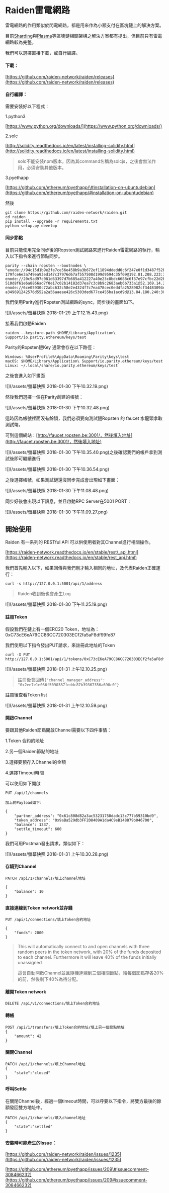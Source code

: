 # Raiden雷電網路

雷電網路的作用類似於閃電網路，都是用來作為小額支付在區塊鏈上的解決方案。

目前[Sharding](https://github.com/ethereum/sharding)與[Plasma](https://plasma.io/)等區塊鏈相關架構之解決方案都有提出，但目前只有雷電網路較為完整。

我們可以選擇直接下載，或自行編譯。

#### 下載：

[https://github.com/raiden-network/raiden/releases](https://github.com/raiden-network/raiden/releases)

#### 自行編譯：

需要安裝好以下程式：

1.python3

[https://www.python.org/downloads/](https://www.python.org/downloads/)

2.solc

[http://solidity.readthedocs.io/en/latest/installing-solidity.html](http://solidity.readthedocs.io/en/latest/installing-solidity.html)

> solc不能安裝npm版本，因為其command名稱為solcjs，之後會無法作用，必須安裝其他版本。

3.pyethapp

[https://github.com/ethereum/pyethapp/\#installation-on-ubuntudebian](https://github.com/ethereum/pyethapp/#installation-on-ubuntudebian)

然後

```
git clone https://github.com/raiden-network/raiden.git
cd raiden
pip install --upgrade -r requirements.txt
python setup.py develop
```

#### 同步節點

目前只能使用完全同步後的Ropsten測試網路來進行Raiden雷電網路的執行，輸入以下指令來進行節點同步。

```
parity --chain ropsten --bootnodes \
"enode://94c15d1b9e2fe7ce56e458b9a3b672ef11894ddedd0c6f247e0f1d3487f52b66208fb4aeb8\
179fce6e3a749ea93ed147c37976d67af557508d199d9594c35f09@192.81.208.223:30303,\
enode://20c9ad97c081d63397d7b685a412227a40e23c8bdc6688c6f37e97cfbc22d2b4d1db1\
510d8f61e6a8866ad7f0e17c02b14182d37ea7c3c8b9c2683aeb6b733a1@52.169.14.227:30303,\
enode://6ce05930c72abc632c58e2e4324f7c7ea478cec0ed4fa2528982cf34483094e9cbc9216e7a\
a349691242576d552a2a56aaeae426c5303ded677ce455ba1acd9d@13.84.180.240:30303"
```

我們使用Parity進行Ropsten測試網路的sync，同步後的畫面如下。

![](/assets/螢幕快照 2018-01-29 上午12.15.43.png)

接著我們啟動Raiden

```
raiden --keystore-path $HOME/Library/Application\ Support/io.parity.ethereum/keys/test
```

Parity的Ropsten鏈Key 通常會存在以下路徑：

```
Windows: %UserProfile%\AppData\Roaming\Parity\keys\test
macOS: $HOME/Library/Application\ Support/io.parity.ethereum/keys/test
Linux: ~/.local/share/io.parity.ethereum/keys/test
```

之後會進入如下畫面

![](/assets/螢幕快照 2018-01-30 下午10.32.19.png)

然後我們選擇一個在Parity創建的帳號：

![](/assets/螢幕快照 2018-01-30 下午10.32.48.png)

這時因為帳號裡面沒有餘額，我們必須要向測試鏈Ropsten 的 faucet 水龍頭拿取測試幣。

可到這個網站：[http://faucet.ropsten.be:3001/，然後填入地址](http://faucet.ropsten.be:3001/，然後填入地址)

![](/assets/螢幕快照 2018-01-30 下午10.35.40.png)之後確認我們的帳戶拿到測試後即可繼續進行

![](/assets/螢幕快照 2018-01-30 下午10.36.54.png)

之後選擇帳號，如果測試鏈還沒同步完成會出現如下畫面：

![](/assets/螢幕快照 2018-01-30 下午11.08.48.png)

同步好後會出現以下訊息，並且啟動RPC Server在5001 PORT：

![](/assets/螢幕快照 2018-01-30 下午11.09.27.png)

## 開始使用

Raiden 有一系列的 RESTful API 可以供使用者對其Channel進行相關操作。

[https://raiden-network.readthedocs.io/en/stable/rest\_api.html](https://raiden-network.readthedocs.io/en/stable/rest_api.html)

我們首先輸入以下，如果回傳與我們剛才輸入相同的地址，及代表Raiden正確運行：

```
curl -s http://127.0.0.1:5001/api/1/address
```

> Raiden收到後也會產生Log

![](/assets/螢幕快照 2018-01-30 下午11.25.19.png)

#### 註冊Token

假設我們在鏈上有一個ERC20 Token，地址為：0xC73cE6eA79CC86CC720303ECf2fa5aF8df99fe87

我們使用以下指令發出PUT請求，來註冊此地址的Token

```
curl -X PUT  http://127.0.0.1:5001/api/1/tokens/0xC73cE6eA79CC86CC720303ECf2fa5aF8df99fe87
```

![](/assets/螢幕快照 2018-01-31 上午12.10.25.png)

> 註冊後會回傳`{"channel_manager_address": "0x2ee7e1e036f5090387feddc87b39367356a690c0"}`

註冊後查看Token list

![](/assets/螢幕快照 2018-01-31 上午12.10.59.png)

#### 開啟Channel

要跟其他Raiden節點開啟Channel需要以下四件事情：

1.Token 合約的地址

2.另一個Raiden節點的地址

3.選擇要預存入Channel的金額

4.選擇Timeout時間

可以使用如下開啟

```
PUT /api/1/channels

加上的Payload如下:

{
    "partner_address": "0x61c808d82a3ac53231750dadc13c777b59310bd9",
    "token_address": "0x9aBa529db3FF2D8409A1da4C9eB148879b046700",
    "balance": 1337,
    "settle_timeout": 600
}
```

我們可用Postman發出請求，類似如下：

![](/assets/螢幕快照 2018-01-31 上午10.30.28.png)

#### 存錢到Channel

```
PATCH /api/1/channels/填上channel地址

{
    "balance": 10
}
```

#### 直接連線到Token network並存錢

```
PUT /api/1/connections/填上Token合約地址

{
    "funds": 2000
}
```

> This will automatically connect to and open channels with three random peers in the token network, with 20% of the funds deposited to each channel. Furthermore it will leave 40% of the funds initially unassigned
>
> 這會自動開啟Channel並且隨機連線到三個相關節點，給每個節點存各20%的前，然後剩下40%為待分配。

#### 離開Token network

```
DELETE /api/v1/connections/填上Token合約地址
```

#### 轉帳

```
POST /api/1/transfers/填上Token合約地址/填上另一個節點地址
{
    "amount": 42
}
```

#### 關閉Channel

```
PATCH /api/1/channels/填上Channel地址
{
    "state":"closed"
}
```

#### 呼叫Settle

在關閉Channel後，經過一個timeout時間，可以呼要以下指令，將雙方最後的餘額發回雙方地址中。

```
PATCH /api/1/channels/填入channel地址
{
    "state":"settled"
}
```

#### 

#### 安裝時可能產生的Issue：

[https://github.com/raiden-network/raiden/issues/1235](https://github.com/raiden-network/raiden/issues/1235)

[https://github.com/ethereum/pyethapp/issues/209\#issuecomment-308466232](https://github.com/ethereum/pyethapp/issues/209#issuecomment-308466232)

